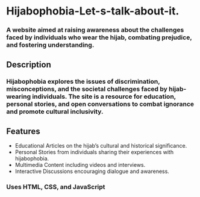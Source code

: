 # Hijabophobia-Let-s-talk-about-it.

### A website aimed at raising awareness about the challenges faced by individuals who wear the hijab, combating prejudice, and fostering understanding.

## Description
### Hijabophobia explores the issues of discrimination, misconceptions, and the societal challenges faced by hijab-wearing individuals. The site is a resource for education, personal stories, and open conversations to combat ignorance and promote cultural inclusivity.

## Features
- Educational Articles on the hijab’s cultural and historical significance.
- Personal Stories from individuals sharing their experiences with hijabophobia.
- Multimedia Content including videos and interviews.
- Interactive Discussions encouraging dialogue and awareness.

### Uses HTML, CSS, and JavaScript
